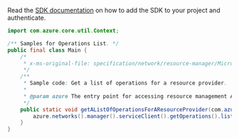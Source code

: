 Read the [SDK documentation](https://github.com/Azure/azure-sdk-for-java/blob/azure-resourcemanager_2.12.0/sdk/resourcemanager/azure-resourcemanager/README.md) on how to add the SDK to your project and authenticate.

```java
import com.azure.core.util.Context;

/** Samples for Operations List. */
public final class Main {
    /*
     * x-ms-original-file: specification/network/resource-manager/Microsoft.Network/stable/2021-05-01/examples/OperationList.json
     */
    /**
     * Sample code: Get a list of operations for a resource provider.
     *
     * @param azure The entry point for accessing resource management APIs in Azure.
     */
    public static void getAListOfOperationsForAResourceProvider(com.azure.resourcemanager.AzureResourceManager azure) {
        azure.networks().manager().serviceClient().getOperations().list(Context.NONE);
    }
}
```
